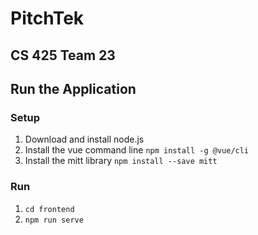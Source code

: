 # PitchTek
## CS 425 Team 23

## Run the Application
### Setup
1. Download and install node.js
2. Install the vue command line `npm install -g @vue/cli`
3. Install the mitt library `npm install --save mitt`
### Run
1. `cd frontend`
2. `npm run serve`
